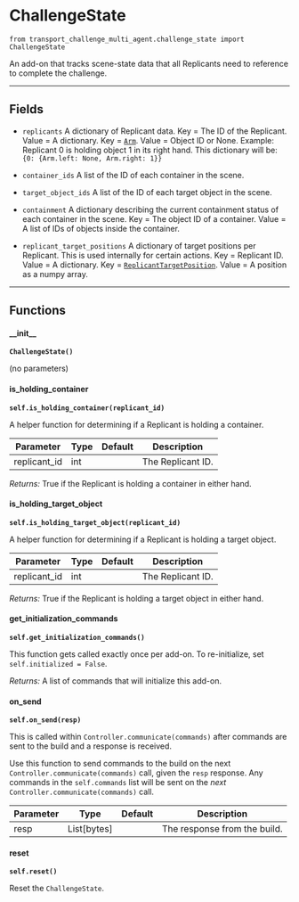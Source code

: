 # ChallengeState

`from transport_challenge_multi_agent.challenge_state import ChallengeState`

An add-on that tracks scene-state data that all Replicants need to reference to complete the challenge.

***

## Fields

- `replicants` A dictionary of Replicant data. Key = The ID of the Replicant. Value = A dictionary. Key = [`Arm`](https://github.com/threedworld-mit/tdw/blob/master/Documentation/python/replicant/arm.md). Value = Object ID or None. Example: Replicant 0 is holding object 1 in its right hand. This dictionary will be: `{0: {Arm.left: None, Arm.right: 1}}`

- `container_ids` A list of the ID of each container in the scene.

- `target_object_ids` A list of the ID of each target object in the scene.

- `containment` A dictionary describing the current containment status of each container in the scene. Key = The object ID of a container. Value = A list of IDs of objects inside the container.

- `replicant_target_positions` A dictionary of target positions per Replicant. This is used internally for certain actions. Key = Replicant ID. Value = A dictionary. Key = [`ReplicantTargetPosition`](replicant_target_position.md). Value = A position as a numpy array.

***

## Functions

#### \_\_init\_\_

**`ChallengeState()`**

(no parameters)

#### is_holding_container

**`self.is_holding_container(replicant_id)`**

A helper function for determining if a Replicant is holding a container.


| Parameter | Type | Default | Description |
| --- | --- | --- | --- |
| replicant_id |  int |  | The Replicant ID. |

_Returns:_  True if the Replicant is holding a container in either hand.

#### is_holding_target_object

**`self.is_holding_target_object(replicant_id)`**

A helper function for determining if a Replicant is holding a target object.


| Parameter | Type | Default | Description |
| --- | --- | --- | --- |
| replicant_id |  int |  | The Replicant ID. |

_Returns:_  True if the Replicant is holding a target object in either hand.

#### get_initialization_commands

**`self.get_initialization_commands()`**

This function gets called exactly once per add-on. To re-initialize, set `self.initialized = False`.

_Returns:_  A list of commands that will initialize this add-on.

#### on_send

**`self.on_send(resp)`**

This is called within `Controller.communicate(commands)` after commands are sent to the build and a response is received.

Use this function to send commands to the build on the next `Controller.communicate(commands)` call, given the `resp` response.
Any commands in the `self.commands` list will be sent on the *next* `Controller.communicate(commands)` call.

| Parameter | Type | Default | Description |
| --- | --- | --- | --- |
| resp |  List[bytes] |  | The response from the build. |

#### reset

**`self.reset()`**

Reset the `ChallengeState`.

